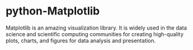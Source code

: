 # python-Matplotlib
Matplotlib is an amazing visualization library.
It is widely used in the data science and scientific computing communities for creating high-quality plots, charts, and figures for data analysis and presentation.
